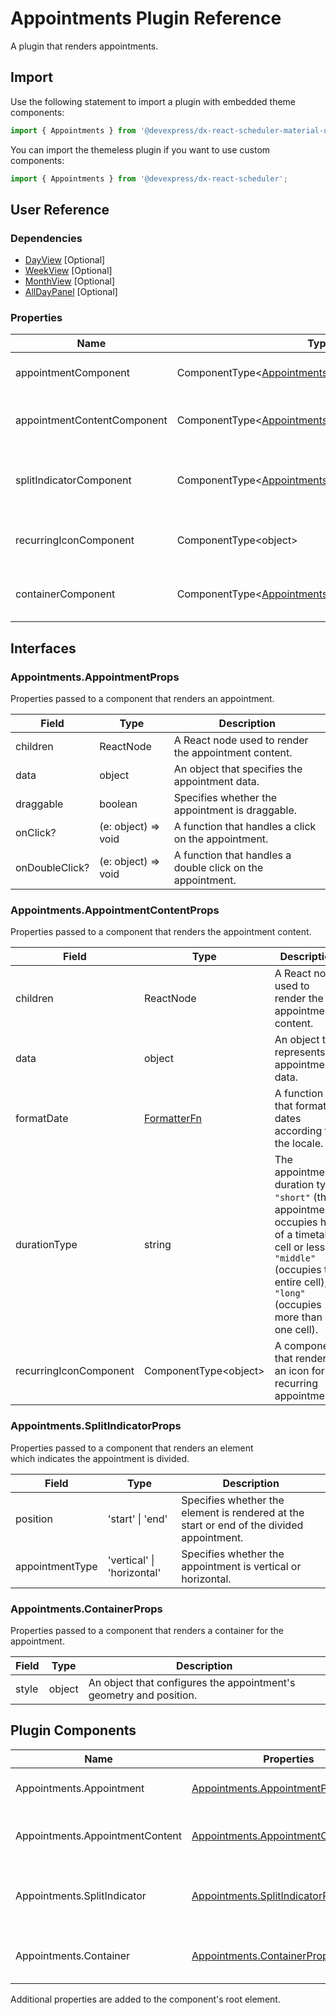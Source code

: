 # Appointments Plugin Reference

A plugin that renders appointments.

## Import

Use the following statement to import a plugin with embedded theme components:

```js
import { Appointments } from '@devexpress/dx-react-scheduler-material-ui';
```

You can import the themeless plugin if you want to use custom components:

```js
import { Appointments } from '@devexpress/dx-react-scheduler';
```

## User Reference

### Dependencies

- [DayView](day-view.md) [Optional]
- [WeekView](week-view.md) [Optional]
- [MonthView](month-view.md) [Optional]
- [AllDayPanel](all-day-panel.md) [Optional]

### Properties

Name | Type | Default | Description
-----|------|---------|------------
appointmentComponent | ComponentType&lt;[Appointments.AppointmentProps](#appointmentsappointmentprops)&gt; | | A component that renders an appointment.
appointmentContentComponent | ComponentType&lt;[Appointments.AppointmentContentProps](#appointmentsappointmentcontentprops)&gt; | | A component that renders the appointment content.
splitIndicatorComponent | ComponentType&lt;[Appointments.SplitIndicatorProps](#appointmentssplitindicatorprops)&gt; | | A component that renders an element which indicates the appointment is divided.
recurringIconComponent | ComponentType&lt;object&gt; | | A component that renders an icon for recurring appointments.
containerComponent | ComponentType&lt;[Appointments.ContainerProps](#appointmentscontainerprops)&gt; | | A component that renders a container for the appointment.

## Interfaces

### Appointments.AppointmentProps

Properties passed to a component that renders an appointment.

Field | Type | Description
------|------|------------
children | ReactNode | A React node used to render the appointment content.
data | object | An object that specifies the appointment data.
draggable | boolean | Specifies whether the appointment is draggable.
onClick? | (e: object) => void | A function that handles a click on the appointment.
onDoubleClick? | (e: object) => void | A function that handles a double click on the appointment.

### Appointments.AppointmentContentProps

Properties passed to a component that renders the appointment content.

Field | Type | Description
------|------|------------
children | ReactNode | A React node used to render the appointment's content.
data | object | An object that represents appointment data.
formatDate | [FormatterFn](scheduler.md#formatterfn) | A function that formats dates according to the locale.
durationType | string | The appointment's duration type: `"short"` (the appointment occupies half of a timetable cell or less), `"middle"` (occupies the entire cell), or `"long"` (occupies more than one cell).
recurringIconComponent | ComponentType&lt;object&gt; | A component that renders an icon for recurring appointments.

### Appointments.SplitIndicatorProps

Properties passed to a component that renders an element which indicates the appointment is divided.

Field | Type | Description
------|------|------------
position | 'start' &#124; 'end' | Specifies whether the element is rendered at the start or end of the divided appointment.
appointmentType | 'vertical' &#124; 'horizontal' | Specifies whether the appointment is vertical or horizontal.

### Appointments.ContainerProps

Properties passed to a component that renders a container for the appointment.

Field | Type | Description
------|------|------------
style | object | An object that configures the appointment's geometry and position.

## Plugin Components

Name | Properties | Description
-----|------------|------------
Appointments.Appointment | [Appointments.AppointmentProps](#appointmentsappointmentprops) | A component that renders an appointment.
Appointments.AppointmentContent | [Appointments.AppointmentContentProps](#appointmentsappointmentcontentprops) | A component that renders the appointment content.
Appointments.SplitIndicator | [Appointments.SplitIndicatorProps](#appointmentssplitindicatorprops) | A component that renders an element which indicates the appointment is divided.
Appointments.Container | [Appointments.ContainerProps](#appointmentscontainerprops) | A component that renders a container for the appointment.

Additional properties are added to the component's root element.
